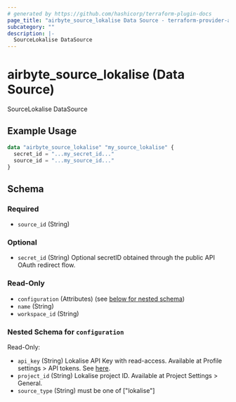 ```yaml
---
# generated by https://github.com/hashicorp/terraform-plugin-docs
page_title: "airbyte_source_lokalise Data Source - terraform-provider-airbyte"
subcategory: ""
description: |-
  SourceLokalise DataSource
---
```


# airbyte_source_lokalise (Data Source)

SourceLokalise DataSource

## Example Usage

```terraform
data "airbyte_source_lokalise" "my_source_lokalise" {
  secret_id = "...my_secret_id..."
  source_id = "...my_source_id..."
}
```

<!-- schema generated by tfplugindocs -->
## Schema

### Required

- `source_id` (String)

### Optional

- `secret_id` (String) Optional secretID obtained through the public API OAuth redirect flow.

### Read-Only

- `configuration` (Attributes) (see [below for nested schema](#nestedatt--configuration))
- `name` (String)
- `workspace_id` (String)

<a id="nestedatt--configuration"></a>
### Nested Schema for `configuration`

Read-Only:

- `api_key` (String) Lokalise API Key with read-access. Available at Profile settings > API tokens. See <a href="https://docs.lokalise.com/en/articles/1929556-api-tokens">here</a>.
- `project_id` (String) Lokalise project ID. Available at Project Settings > General.
- `source_type` (String) must be one of ["lokalise"]


